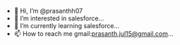 - 👋 Hi, I’m @prasanthh07
- 👀 I’m interested in salesforce...
- 🌱 I’m currently learning salesforce...
- 📫 How to reach me gmail:prasanth.jul15@gmail.com...

<!---
prasanthh07/prasanthh07 is a ✨ special ✨ repository because its `README.md` (this file) appears on your GitHub profile.
You can click the Preview link to take a look at your changes.
--->
